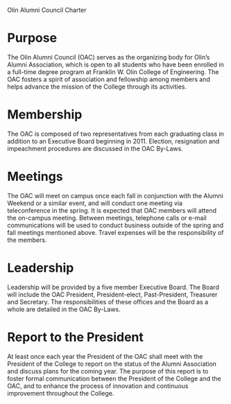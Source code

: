 Olin Alumni Council Charter


Purpose
=======

The Olin Alumni Council (OAC) serves as the organizing body for Olin’s Alumni Association, which is open to all students who have been enrolled in a full-time degree program at Franklin W. Olin College of Engineering. The OAC fosters a spirit of association and fellowship among members and helps advance the mission of the College through its activities.


Membership
==========

The OAC is composed of two representatives from each graduating class in addition to an Executive Board beginning in 2011. Election, resignation and impeachment procedures are discussed in the OAC By-Laws.


Meetings
========

The OAC will meet on campus once each fall in conjunction with the Alumni Weekend or a similar event, and will conduct one meeting via teleconference in the spring. It is expected that OAC members will attend the on-campus meeting. Between meetings, telephone calls or e-mail communications will be used to conduct business outside of the spring and fall meetings mentioned above. Travel expenses will be the responsibility of the members.


Leadership
==========

Leadership will be provided by a five member Executive Board. The Board will include the OAC President, President-elect, Past-President, Treasurer and Secretary. The responsibilities of these offices and the Board as a whole are detailed in the OAC By-Laws.


Report to the President
=======================

At least once each year the President of the OAC shall meet with the President of the College to report on the status of the Alumni Association and discuss plans for the coming year. The purpose of this report is to foster formal communication between the President of the College and the OAC, and to enhance the process of innovation and continuous improvement throughout the College.
